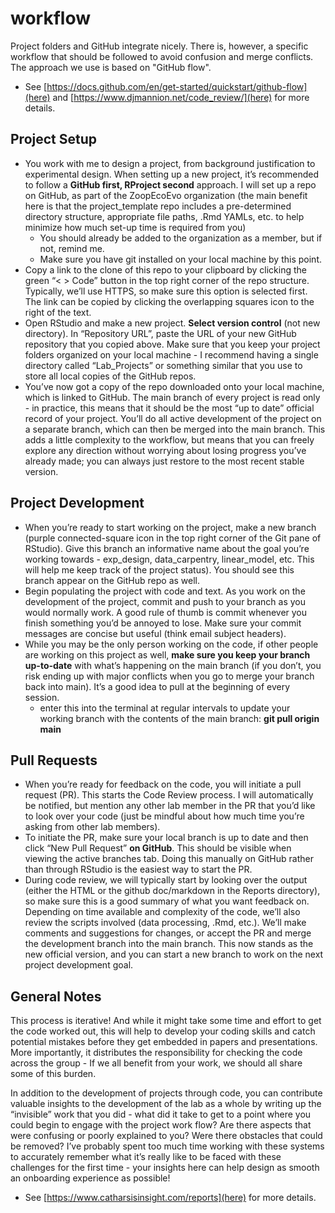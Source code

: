 # workflow
Project folders and GitHub integrate nicely. There is, however, a specific workflow that should be followed to avoid confusion and merge conflicts. The approach we use is based on "GitHub flow".
- See [https://docs.github.com/en/get-started/quickstart/github-flow](here) and [https://www.djmannion.net/code_review/](here) for more details.

## Project Setup  
- You work with me to design a project, from background justification to experimental design. When setting up a new project, it’s recommended to follow a **GitHub first, RProject second** approach. I will set up a repo on GitHub, as part of the ZoopEcoEvo organization (the main benefit here is that the project_template repo includes a pre-determined directory structure, appropriate file paths, .Rmd YAMLs, etc. to help minimize how much set-up time is required from you)
    - You should already be added to the organization as a member, but if not, remind me.
    - Make sure you have git installed on your local machine by this point.
- Copy a link to the clone of this repo to your clipboard by clicking the green “< > Code” button in the top right corner of the repo structure. Typically, we’ll use HTTPS, so make sure this option is selected first. The link can be copied by clicking the overlapping squares icon to the right of the text.
- Open RStudio and make a new project. **Select version control** (not new directory). In “Repository URL”, paste the URL of your new GitHub repository that you copied above. Make sure that you keep your project folders organized on your local machine - I recommend having a single directory called “Lab_Projects” or something similar that you use to store all local copies of the GitHub repos.
- You’ve now got a copy of the repo downloaded onto your local machine, which is linked to GitHub. The main branch of every project is read only - in practice, this means that it should be the most “up to date” official record of your project. You’ll do all active development of the project on a separate branch, which can then be merged into the main branch. This adds a little complexity to the workflow, but means that you can freely explore any direction without worrying about losing progress you’ve already made; you can always just restore to the most recent stable version.

## Project Development  
- When you’re ready to start working on the project, make a new branch (purple connected-square icon in the top right corner of the Git pane of RStudio). Give this branch an informative name about the goal you’re working towards - exp_design, data_carpentry, linear_model, etc. This will help me keep track of the project status). You should see this branch appear on the GitHub repo as well.
- Begin populating the project with code and text. As you work on the development of the project, commit and push to your branch as you would normally work. A good rule of thumb is commit whenever you finish something you’d be annoyed to lose. Make sure your commit messages are concise but useful (think email subject headers).
- While you may be the only person working on the code, if other people are working on this project as well, **make sure you keep your branch up-to-date** with what’s happening on the main branch (if you don’t, you risk ending up with major conflicts when you go to merge your branch back into main). It’s a good idea to pull at the beginning of every session.
    - enter this into the terminal at regular intervals to update your working branch with the contents of the main branch: **git pull origin main**

## Pull Requests
- When you’re ready for feedback on the code, you will initiate a pull request (PR). This starts the Code Review process. I will automatically be notified, but mention any other lab member in the PR that you’d like to look over your code (just be mindful about how much time you’re asking from other lab members).
- To initiate the PR, make sure your local branch is up to date and then click “New Pull Request” **on GitHub**. This should be visible when viewing the active branches tab. Doing this manually on GitHub rather than through RStudio is the easiest way to start the PR.
- During code review, we will typically start by looking over the output (either the HTML or the github doc/markdown in the Reports directory), so make sure this is a good summary of what you want feedback on. Depending on time available and complexity of the code, we’ll also review the scripts involved (data processing, .Rmd, etc.). We’ll make comments and suggestions for changes, or accept the PR and merge the development branch into the main branch. This now stands as the new official version, and you can start a new branch to work on the next project development goal.

## General Notes
This process is iterative! And while it might take some time and effort to get the code worked out, this will help to develop your coding skills and catch potential mistakes before they get embedded in papers and presentations. More importantly, it distributes the responsibility for checking the code across the group - If we all benefit from your work, we should all share some of this burden. 

In addition to the development of projects through code, you can contribute valuable insights to the development of the lab as a whole by writing up the “invisible” work that you did - what did it take to get to a point where you could begin to engage with the project work flow? Are there aspects that were confusing or poorly explained to you? Were there obstacles that could be removed? I’ve probably spent too much time working with these systems to accurately remember what it’s really like to be faced with these challenges for the first time - your insights here can help design as smooth an onboarding experience as possible!
- See [https://www.catharsisinsight.com/reports](here) for more details.
